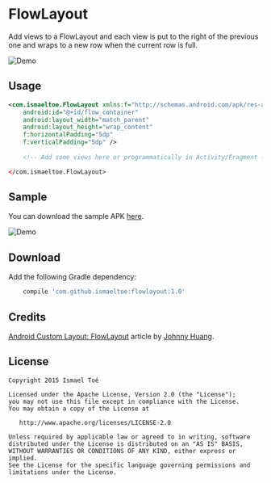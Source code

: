# FlowLayout

Add views to a FlowLayout and each view is put to the right of the previous one and wraps to a new row when the current row is full.

<img alt="Demo" src="http://imgur.com/FwkPnpB.png" />

## Usage

```xml
<com.ismaeltoe.FlowLayout xmlns:f="http://schemas.android.com/apk/res-auto"
	android:id="@+id/flow_container"
    android:layout_width="match_parent"
    android:layout_height="wrap_content"
    f:horizontalPadding="5dp"
    f:verticalPadding="5dp" />
	
	<!-- Add some views here or programmatically in Activity/Fragment -->

</com.ismaeltoe.FlowLayout>
```

## Sample

You can download the sample APK [here](https://drive.google.com/file/d/0B3jEzeKp9QMMQ2hLa1pscTdQMkk/view?usp=sharing).

<img alt="Demo" src="http://i.imgur.com/FA4CKY7.png" />

## Download

Add the following Gradle dependency:

```groovy
    compile 'com.github.ismaeltoe:flowlayout:1.0'
```

## Credits

[Android Custom Layout: FlowLayout](http://hzqtc.github.io/2013/12/android-custom-layout-flowlayout.html) article by [Johnny Huang](https://github.com/hzqtc).

## License

    Copyright 2015 Ismael Toé

    Licensed under the Apache License, Version 2.0 (the "License");
    you may not use this file except in compliance with the License.
    You may obtain a copy of the License at

       http://www.apache.org/licenses/LICENSE-2.0

    Unless required by applicable law or agreed to in writing, software
    distributed under the License is distributed on an "AS IS" BASIS,
    WITHOUT WARRANTIES OR CONDITIONS OF ANY KIND, either express or implied.
    See the License for the specific language governing permissions and
    limitations under the License.
